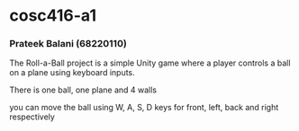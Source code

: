 # cosc416-a1
### Prateek Balani (68220110)

 The Roll-a-Ball project is a simple Unity game where a player controls a ball on a plane using keyboard inputs.

 There is one ball, one plane and 4 walls

 you can move the ball using W, A, S, D keys for front,  left, back and right respectively 